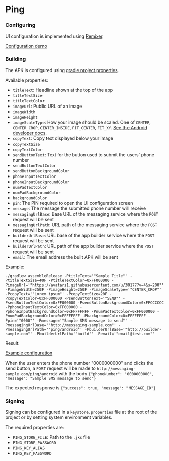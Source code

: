 # Ping

### Configuring

UI configuration is implemented using [Remixer](https://github.com/material-foundation/material-remixer-android).

[Configuration demo](assets/ping-configure-demo.mp4)

### Building

The APK is configured using [gradle project properties](https://docs.gradle.org/current/userguide/build_environment.html#sec:gradle_properties_and_system_properties).

Available properties:
- `titleText`: Headline shown at the top of the app
- `titleTextSize`
- `titleTextColor`
- `imageUrl`: Public URL of an image
- `imageWidth`
- `imageHeight`
- `imageScaleType`: How your image should be scaled. One of `CENTER`, `CENTER_CROP`, `CENTER_INSIDE`, `FIT_CENTER`, `FIT_XY`.
[See the Android developer docs](https://developer.android.com/reference/android/widget/ImageView.ScaleType.html).
- `copyText`: Copy text displayed below your image
- `copyTextSize`
- `copyTextColor`
- `sendButtonText`: Text for the button used to submit the users' phone number
- `sendButtonTextColor`
- `sendButtonBackgroundColor`
- `phoneInputTextColor`
- `phoneInputBackgroundColor`
- `numPadTextColor`
- `numPadBackgroundColor`
- `backgroundColor`
- `pin`: The PIN required to open the UI configuration screen
- `message`: The message the submitted phone number will receive
- `messagingUrlBase`: Base URL of the messaging service where the `POST` request will be sent
- `messagingUrlPath`: URL path of the messaging service where the `POST` request will be sent
- `builderUrlBase`: URL base of the app builder service where the `POST` request will be sent
- `builderUrlPath`: URL path of the app builder service where the `POST` request will be sent
- `email`: The email address the built APK will be sent

Example:

`./gradlew assembleRelease -PtitleText='"Sample Title"' -PtitleTextSize=40F -PtitleTextColor=0xFF000000 -PimageUrl='"https://avatars1.githubusercontent.com/u/30177?v=4&s=200"' -PimageWidth=250F -PimageHeight=250F -PimageScaleType='"CENTER_CROP"' -PcopyText='"Lorem ipsum"' -PcopyTextSize=20F -PcopyTextColor=0xFF000000 -PsendButtonText='"SEND"' -PsendButtonTextColor=0xFF000000 -PsendButtonBackgroundColor=0xFFCCCCCC -PphoneInputTextColor=0xFF000000 -PphoneInputBackgroundColor=0xFFFFFFFF -PnumPadTextColor=0xFF000000 -PnumPadBackgroundColor=0xFFFFFFFF -PbackgroundColor=0xFFFFFFFF -Ppin='"0000"' -Pmessage='"Sample SMS message to send"' -PmessagingUrlBase='"http://messaging-sample.com"' -PmessagingUrlPath='"ping/android"' -PbuilderUrlBase='"http://builder-sample.com"' -PbuilderUrlPath='"build"' -Pemail='"email@test.com"'`

Result:

[Example configuration](assets/ping-example-configuration-screenshot.png)

When the user enters the phone number "0000000000" and clicks the send button,
a `POST` request will be made to `http://messaging-sample.com/ping/android` with the body
`{"phoneNumber": "0000000000", "message": "Sample SMS message to send"}`

The expected response is `{"success": true, "message": "MESSAGE_ID"}`

### Signing

Signing can be configured in a `keystore.properties` file at the root of the project or by setting
system environment variables.

The required properties are:
- `PING_STORE_FILE`: Path to the `.jks` file
- `PING_STORE_PASSWORD`
- `PING_KEY_ALIAS`
- `PING_KEY_PASSWORD`

